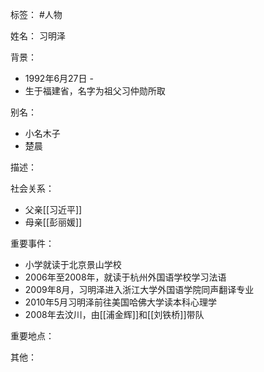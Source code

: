 标签： #人物

姓名：
习明泽

背景：
- 1992年6月27日 -
- 生于福建省，名字为祖父习仲勋所取

别名：
- 小名木子
- 楚晨

描述：

社会关系：
- 父亲[[习近平]]
- 母亲[[彭丽媛]]

重要事件：
- 小学就读于北京景山学校
- 2006年至2008年，就读于杭州外国语学校学习法语
- 2009年8月，习明泽进入浙江大学外国语学院同声翻译专业
- 2010年5月习明泽前往美国哈佛大学读本科心理学
- 2008年去汶川，由[[浦金辉]]和[[刘铁桥]]带队

重要地点：

其他：
